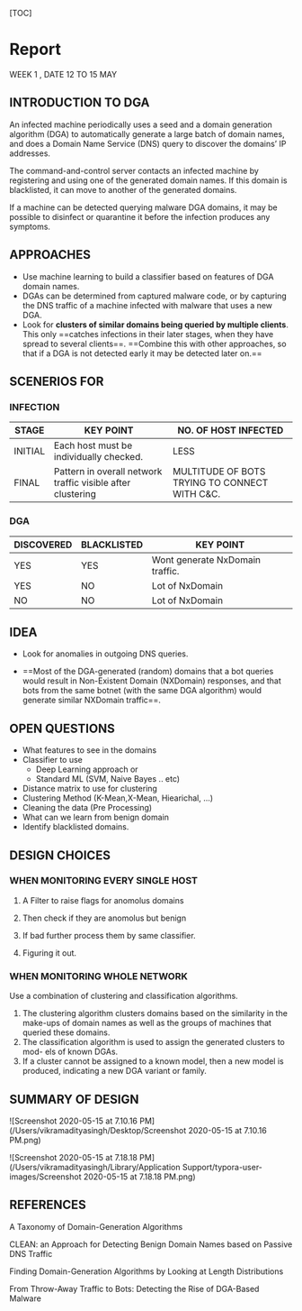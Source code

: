 
[TOC]

# Report 

WEEK 1 , DATE 12 TO 15 MAY

## INTRODUCTION TO DGA

An infected machine periodically uses a seed and a domain generation algorithm (DGA) to automatically generate a large batch of domain names, and does a Domain Name Service (DNS) query to discover the domains’ IP addresses.

The command-and-control server contacts an infected machine by registering and using one of the generated domain names. If this domain is blacklisted, it can move to another of the generated domains. 

If a machine can be detected querying malware DGA domains, it may be possible to disinfect or quarantine it before the infection produces any symptoms.

## APPROACHES

- Use machine learning to build a classifier based on features of DGA domain names.
- DGAs can be determined from captured malware code, or by capturing the DNS traffic of a machine infected with malware that uses a new DGA.
- Look for **clusters of similar domains being queried by multiple clients**. This only ==catches infections in their later stages, when they have spread to several clients==. ==Combine this with other approaches, so that if a DGA is not detected early it may be detected later on.==



## SCENERIOS FOR

### INFECTION

| STAGE   | KEY POINT                                                   | NO. OF HOST INFECTED                          |
| ------- | ----------------------------------------------------------- | --------------------------------------------- |
| INITIAL | Each host must be individually checked.                     | LESS                                          |
| FINAL   | Pattern in overall network traffic visible after clustering | MULTITUDE OF BOTS TRYING TO CONNECT WITH C&C. |

### DGA

| DISCOVERED | BLACKLISTED | KEY POINT                       |
| ---------- | ----------- | ------------------------------- |
| YES        | YES         | Wont generate NxDomain traffic. |
| YES        | NO          | Lot of NxDomain                 |
| NO         | NO          | Lot of NxDomain                 |



## IDEA 

- Look for anomalies in outgoing DNS queries.

- ==Most of the DGA-generated (random) domains that a bot queries would result in Non-Existent Domain (NXDomain) responses, and that bots from the same botnet (with the same DGA algorithm) would generate similar NXDomain traffic==.

## OPEN QUESTIONS

- What features to see in the domains 
- Classifier to use 
  - Deep Learning approach or 
  - Standard ML (SVM, Naive Bayes .. etc)
- Distance matrix to use for clustering 
- Clustering Method (K-Mean,X-Mean, Hiearichal, ...) 
- Cleaning the data (Pre Processing)
- What can we learn from benign domain
- Identify blacklisted domains.

## DESIGN CHOICES

### WHEN MONITORING EVERY SINGLE HOST 

1. A Filter to raise flags for anomolus domains  

2. Then check if they are anomolus but benign 
3. If bad further process them by same classifier. 
4. Figuring it out.



### WHEN MONITORING WHOLE NETWORK

Use a combination of clustering and classification algorithms. 

1. The clustering algorithm clusters domains based on the similarity in the make-ups of domain names as well as the groups of machines that queried these domains. 
2. The classification algorithm is used to assign the generated clusters to mod- els of known DGAs. 
3. If a cluster cannot be assigned to a known model, then a new model is produced, indicating a new DGA variant or family.

## SUMMARY OF DESIGN

![Screenshot 2020-05-15 at 7.10.16 PM](/Users/vikramadityasingh/Desktop/Screenshot 2020-05-15 at 7.10.16 PM.png)



![Screenshot 2020-05-15 at 7.18.18 PM](/Users/vikramadityasingh/Library/Application Support/typora-user-images/Screenshot 2020-05-15 at 7.18.18 PM.png)



## REFERENCES

A Taxonomy of Domain-Generation Algorithms

CLEAN: an Approach for Detecting Benign Domain Names based on Passive DNS Traffic

Finding Domain-Generation Algorithms by Looking at Length Distributions

From Throw-Away Traffic to Bots: Detecting the Rise of DGA-Based Malware

